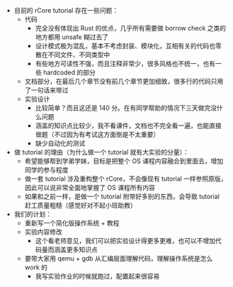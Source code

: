 - 目前的 rCore tutorial 存在一些问题：
  - 代码
    - 完全没有体现出 Rust 的优点，几乎所有需要做 borrow check 之类的地方都用 unsafe 糊过去了
    - 设计模式极为混乱，基本不考虑封装、模块化，互相有关的代码也零散在不同文件、不同类型中
    - 有些地方可读性不强，而且注释非常少，很多风格也不统一，也有一些 hardcoded 的部分
  - 文档部分，在最后几个章节没有前几个章节更加细致，很多行的代码只用了一句话来带过
  - 实验设计
    - 比较简单？而且这还是 140 分。在有同学帮助的情况下三天做完没什么问题
    - 涵盖的知识点比较少，我不看课件，文档也不完全看一遍，也能直接做题（不过因为有考试这方面倒是不太重要）
    - 缺少自动化的测试
- 做 tutorial 的理由（为什么做一个 tutorial 就有大实验的分量）：
  - 希望能够帮到学弟学妹，目标是把整个 OS 课程内容融合到里面去，增加同学的参与程度
  - 做一套 tutorial 涉及重构整个 rCore，不会像现有 tutorial 一样参照原版，因此可以说非常全面地掌握了 OS 课程所有内容
  - 如果和之前一样，是做一个 tutorial 附带好多别的东西，会导致 tutorial 赶工质量粗糙（感觉好对不起小班助教）
- 我们的计划：
  - 重新写一个简化版操作系统 + 教程
  - 实验内容修改
    - 这个看老师意见，我们可以把实验设计得更多更难，也可以不增加代码量而涵盖更多知识点
  - 要带大家用 qemu + gdb 从汇编层面理解代码，理解操作系统是怎么 work 的
    - 我写实验作业的时候就跑过，配置起来很容易
